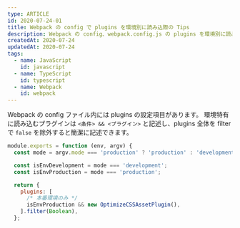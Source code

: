 ```yaml
---
type: ARTICLE
id: 2020-07-24-01
title: Webpack の config で plugins を環境別に読み込際の Tips
description: Webpack の config、webpack.config.js の plugins を環境別に読み込む際の Tips
createdAt: 2020-07-24
updatedAt: 2020-07-24
tags:
  - name: JavaScript
    id: javascript
  - name: TypeScript
    id: typescript
  - name: Webpack
    id: webpack
---
```


Webpack の config ファイル内には plugins の設定項目があります。
環境特有に読み込むプラグインは `<条件> && <プラグイン>` と記述し、plugins 全体を filter で `false` を除外すると簡潔に記述できます。

```js
module.exports = function (env, argv) {
  const mode = argv.mode === 'production' ? 'production' : 'development';

  const isEnvDevelopment = mode === 'development';
  const isEnvProduction = mode === 'production';

  return {
    plugins: [
      /* 本番環境のみ */
      isEnvProduction && new OptimizeCSSAssetPlugin(),
    ].filter(Boolean),
  };
```
